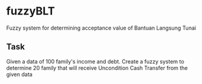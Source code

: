 # fuzzyBLT
Fuzzy system for determining acceptance value of Bantuan Langsung Tunai

## Task
Given a data of 100 family's income and debt. Create a fuzzy system to determine 20 family that will receive Uncondition Cash Transfer from the given data
